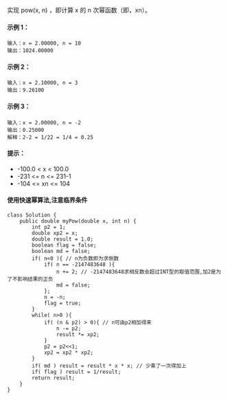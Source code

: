 实现 pow(x, n) ，即计算 x 的 n 次幂函数（即，xn）。

#### 示例 1：
```
输入：x = 2.00000, n = 10
输出：1024.00000
```

#### 示例 2：
```
输入：x = 2.10000, n = 3
输出：9.26100
```

#### 示例 3：
```
输入：x = 2.00000, n = -2
输出：0.25000
解释：2-2 = 1/22 = 1/4 = 0.25
```

#### 提示：
* -100.0 < x < 100.0
* -231 <= n <= 231-1
* -104 <= xn <= 104

#### 使用快速幂算法,注意临界条件
```
class Solution {
    public double myPow(double x, int n) {
        int p2 = 1; 
        double xp2 = x;
        double result = 1.0;
        boolean flag = false;
        boolean md = false;
        if( n<0 ){ // n为负数即为求倒数
            if( n == -2147483648 ){
                n += 2; // -2147483648求相反数会超过INT型的取值范围,加2是为了不影响结果的正负
                md = false;
            }; 
            n = -n;
            flag = true;
        } 
        while( n>0 ){
            if( (n & p2) > 0){ // n可由p2相加得来
                n -= p2;
                result *= xp2;
            }
            p2 = p2<<1;
            xp2 = xp2 * xp2;
        }
        if( md ) result = result * x * x; // 少乘了一次得加上
        if( flag ) result = 1/result;
        return result;
    }
}
```
